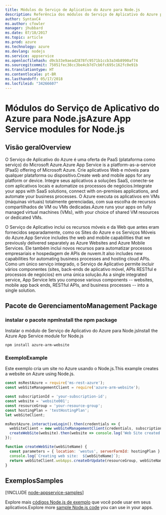 ```yaml
---
title: Módulos do Serviço de Aplicativo do Azure para Node.js
description: Referência dos módulos do Serviço de Aplicativo do Azure para Node.js
author: SyntaxC4
ms.author: cfowler
manager: jhubbard
ms.date: 07/18/2017
ms.topic: article
ms.prod: azure
ms.technology: azure
ms.devlang: nodejs
ms.service: appservice
ms.openlocfilehash: d9cb33e9aead2878fc9571b1ccb3a34b8990af74
ms.sourcegitcommit: 75051fec38cc3be4cb7d7cb6fc695c162fc0e91b
ms.translationtype: HT
ms.contentlocale: pt-BR
ms.lasthandoff: 05/17/2018
ms.locfileid: "34266607"
---
```

# <a name="azure-app-service-modules-for-nodejs"></a><span data-ttu-id="ae92c-103">Módulos do Serviço de Aplicativo do Azure para Node.js</span><span class="sxs-lookup"><span data-stu-id="ae92c-103">Azure App Service modules for Node.js</span></span>

## <a name="overview"></a><span data-ttu-id="ae92c-104">Visão geral</span><span class="sxs-lookup"><span data-stu-id="ae92c-104">Overview</span></span>

<span data-ttu-id="ae92c-105">O Serviço de Aplicativo do Azure é uma oferta de PaaS (plataforma como serviço) do Microsoft Azure.</span><span class="sxs-lookup"><span data-stu-id="ae92c-105">Azure App Service is a platform-as-a-service (PaaS) offering of Microsoft Azure.</span></span> <span data-ttu-id="ae92c-106">Crie aplicativos Web e móveis para qualquer plataforma ou dispositivo.</span><span class="sxs-lookup"><span data-stu-id="ae92c-106">Create web and mobile apps for any platform or device.</span></span> <span data-ttu-id="ae92c-107">Integre seus aplicativos a soluções SaaS, conecte-se com aplicativos locais e automatize os processos de negócios.</span><span class="sxs-lookup"><span data-stu-id="ae92c-107">Integrate your apps with SaaS solutions, connect with on-premises applications, and automate your business processes.</span></span> <span data-ttu-id="ae92c-108">O Azure executa os aplicativos em VMs (máquinas virtuais) totalmente gerenciadas, com sua escolha de recursos compartilhados de VM ou VMs dedicadas.</span><span class="sxs-lookup"><span data-stu-id="ae92c-108">Azure runs your apps on fully managed virtual machines (VMs), with your choice of shared VM resources or dedicated VMs.</span></span>

<span data-ttu-id="ae92c-109">O Serviço de Aplicativo inclui os recursos móveis e da Web que antes eram fornecidos separadamente, como os Sites do Azure e os Serviços Móveis do Azure.</span><span class="sxs-lookup"><span data-stu-id="ae92c-109">App Service includes the web and mobile capabilities that we previously delivered separately as Azure Websites and Azure Mobile Services.</span></span> <span data-ttu-id="ae92c-110">Ele também inclui novos recursos para automatizar processos empresariais e hospedagem de APIs de nuvem.</span><span class="sxs-lookup"><span data-stu-id="ae92c-110">It also includes new capabilities for automating business processes and hosting cloud APIs.</span></span> <span data-ttu-id="ae92c-111">Como um único serviço integrado, o Serviço de Aplicativo permite incluir vários componentes (sites, back-ends de aplicativo móvel, APIs RESTful e processos de negócios) em uma única solução.</span><span class="sxs-lookup"><span data-stu-id="ae92c-111">As a single integrated service, App Service lets you compose various components -- websites, mobile app back ends, RESTful APIs, and business processes -- into a single solution.</span></span>

## <a name="management-package"></a><span data-ttu-id="ae92c-112">Pacote de Gerenciamento</span><span class="sxs-lookup"><span data-stu-id="ae92c-112">Management Package</span></span>

### <a name="install-the-npm-package"></a><span data-ttu-id="ae92c-113">instalar o pacote npm</span><span class="sxs-lookup"><span data-stu-id="ae92c-113">Install the npm package</span></span>

<span data-ttu-id="ae92c-114">Instalar o módulo de Serviço de Aplicativo do Azure para Node.js</span><span class="sxs-lookup"><span data-stu-id="ae92c-114">Install the Azure App Service module for Node.js</span></span>

```bash
npm install azure-arm-website
```

### <a name="example"></a><span data-ttu-id="ae92c-115">Exemplo</span><span class="sxs-lookup"><span data-stu-id="ae92c-115">Example</span></span>

<span data-ttu-id="ae92c-116">Este exemplo cria um site no Azure usando o Node.js.</span><span class="sxs-lookup"><span data-stu-id="ae92c-116">This example creates a website on Azure using Node.js.</span></span>

```javascript
const msRestAzure = require('ms-rest-azure');
const webSiteManagementClient = require('azure-arm-website');

const subscriptionId = 'your-subscription-id';
const website = 'website001';
const resourceGroup = 'your-resource-group';
const hostingPlan = 'testHostingPlan';
let webSiteClient;

msRestAzure.interactiveLogin().then(credentials => {
  webSiteClient = new webSiteManagementClient(credentials, subscriptionId);
  createWebSite(website).then(website => console.log('Web Site created successfully', website));
});

function createWebSite(webSiteName) {
  const parameters = { location: 'westus', serverFarmId: hostingPlan };
  console.log(`Creating web site:  ${webSiteName}`);
  return webSiteClient.webApps.createOrUpdate(resourceGroup, webSiteName, parameters, null);
}
```

## <a name="samples"></a><span data-ttu-id="ae92c-117">Exemplos</span><span class="sxs-lookup"><span data-stu-id="ae92c-117">Samples</span></span>

[!INCLUDE [node-appservice-samples](../docs-ref-conceptual/includes/appservice-samples.md)]

<span data-ttu-id="ae92c-118">Explore mais [códigos Node.js de exemplo](https://azure.microsoft.com/resources/samples/?platform=nodejs) que você pode usar em seus aplicativos.</span><span class="sxs-lookup"><span data-stu-id="ae92c-118">Explore more [sample Node.js code](https://azure.microsoft.com/resources/samples/?platform=nodejs) you can use in your apps.</span></span>
